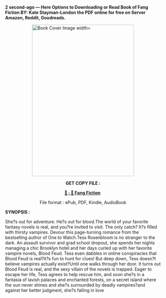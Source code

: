 <p><strong>2 second-ago &mdash; Here Options to Downloading or Read Book of Fang Fiction BY: Kate Stayman-London the PDF online for free on Server Amazon, Reddit, Goodreads.</strong></p><p><a href="https://uk.ebookarea.xyz/?book=204640575-fang-fiction"><img style="display: block; margin-left: auto; margin-right: auto;" src="https://i.gr-assets.com/images/S/compressed.photo.goodreads.com/books/1713229667l/204640575.jpg" alt="Book Cover Image width=" width="330" height="488" /></a></p><p style="text-align: center;"><strong>GET COPY FILE :</strong></p><p style="text-align: center;"><strong><a href="https://uk.ebookarea.xyz/?book=204640575-fang-fiction" target="_blank" rel="noopener">📢 : 🔗 Fang Fiction</a>&nbsp;</strong></p><p style="text-align: center;">File format : ePub, PDF, Kindle, AudioBook</p><p><strong>SYNOPSIS :</strong></p><p>She?s out for adventure. He?s out for blood.The world of your favorite fantasy novels is real, and you?re invited to visit. The only catch? It?s filled with thirsty vampires. Devour this page-turning romance from the bestselling author of One to Watch.Tess Rosenbloom is no stranger to the dark. An assault survivor and grad school dropout, she spends her nights managing a chic Brooklyn hotel and her days curled up with her favorite vampire novels, Blood Feud. Tess even dabbles in online conspiracies that Blood Feud is real?it?s fun to hunt for clues! But deep down, Tess doesn?t believe vampires actually exist?Until one walks through her door. It turns out Blood Feud is real, and the sexy villain of the novels is trapped. Eager to escape her life, Tess agrees to help rescue him, and soon she?s in a fantasia of lavish palaces and enchanted forests, on a secret island where the sun never shines and she?s surrounded by deadly vampires?and against her better judgment, she?s falling in love </p>
